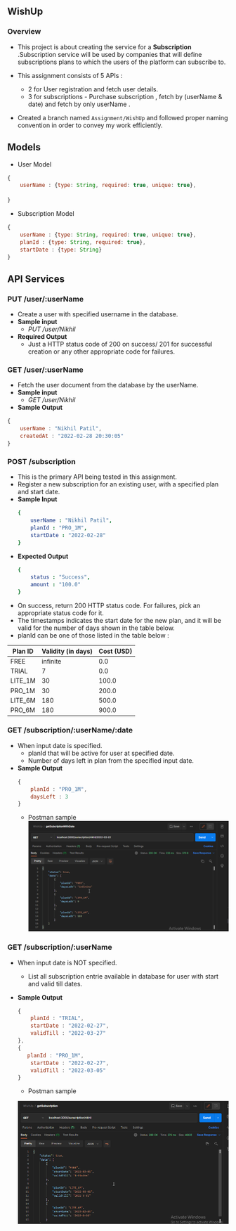 ## WishUp 
### Overview
- This project is about creating the  service for a **Subscription** .Subscription service will be used by companies that will define subscriptions plans to which the users of the platform can subscribe to.

- This assignment consists of 5 APIs :
  - 2 for User registration and fetch user details.
  - 3 for subscriptions - Purchase subscription , fetch by  (userName & date) and fetch by only userName .
- Created a branch named `Assignment/WishUp` and followed proper naming convention in order to convey my work efficiently.
## Models
- User Model
```JavaScript
{
    userName : {type: String, required: true, unique: true},
    
}
```
- Subscription Model
```JavaScript
{
    userName : {type: String, required: true, unique: true},
    planId : {type: String, required: true},
    startDate : {type: String}
}
```
## API Services
### PUT /user/:userName
- Create a user with specified username in the database.
- **Sample input**
  - _PUT /user/Nikhil_
- **Required Output**
  - Just a HTTP status code of 200 on success/ 201 for successful creation or any other appropriate code for failures.
### GET /user/:userName
- Fetch the user document from the database by the userName.
- **Sample input**
  - _GET /user/Nikhil_
- **Sample Output**
```JavaScript
{
    userName : "Nikhil Patil",
    createdAt : "2022-02-28 20:30:05"
}
```
### POST /subscription
- This is the primary API being tested in this assignment.
- Register a new subscription for an existing user, with a specified plan and start date.
- **Sample Input**
    ```yaml
    {
        userName : "Nikhil Patil",
        planId : "PRO_1M",
        startDate : "2022-02-28"
    }
    ```
- **Expected Output**
    ```yaml
    {
        status : "Success",
        amount : "100.0"
    }
    ```
- On success, return 200 HTTP status code. For failures, pick an appropriate status code for it.
- The timestamps indicates the start date for the new plan, and it will be valid for the number of days shown in the  table below.
- planId can be one of those listed in the table below : 


|**Plan ID** | **Validity (in days)** | **Cost (USD)**|
|------------|------------------------|---------------|
|   FREE     |      infinite          |    0.0        |
|   TRIAL    |         7              |    0.0        |
|  LITE_1M   |        30              |  100.0        |
|  PRO_1M    |        30              |  200.0        |
|  LITE_6M   |       180              |  500.0        |
|  PRO_6M    |       180              |  900.0        |
### GET /subscription/:userName/:date
- When input date is specified.
    - planId that will be active for user at specified date.
    - Number of days left in plan from the specified input date.
- __Sample Output__
    ```JavaScript
    {
        planId : "PRO_1M",
        daysLeft : 3
    }
    ```
  - Postman sample
![A Postman collection sample](assets/getSubByDate-.png)

### GET /subscription/:userName
- When input date is NOT specified.
    - List all subscription entrie available in database for user with start and valid till dates.
- __Sample Output__
    ```JavaScript
    {
        planId : "TRIAL",
        startDate : "2022-02-27",
        validTill : "2022-03-27"
    },
    {
       planId : "PRO_1M",
        startDate : "2022-02-27",
        validTill : "2022-03-05"
    }
    ```
     - Postman sample
 
  ![A Postman collection sample](assets/getSubByName.png)